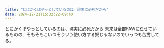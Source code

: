 ```yaml
---
title: "とにかくぽやっとしているのは、現実に必死だから"
date: 2024-12-21T15:32:22+09:00
---
```

とにかくぽやっとしているのは、現実に必死だから
未来は全部FAWに任せているものの、そもそもこいつそういう使い方する奴じゃないのでいっつも苦労してる。

